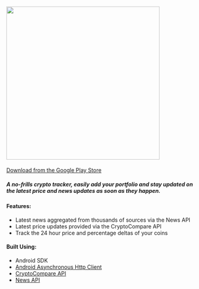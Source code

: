 # <img src="https://i.imgur.com/iFrMX6O.png" width="400dp">


<p>
<a href="https://play.google.com/store/apps/details?id=com.kartiksinghal.www.crypfolio"> Download from the Google Play Store </a>
</p>
<h5>
  A no-frills crypto tracker, easily add your portfolio and stay updated on the latest price and news updates as soon as they happen.
</h5>
<h4>
Features: 
  </h4>
  <ul>
    <li>
      Latest news aggregated from thousands of sources via the News API
    </li>
  <li>
      Latest price updates provided via the CryptoCompare API
    </li>
  
  <li>
     Track the 24 hour price and percentage deltas of your coins
    </li>
  
  
  </ul>

<h4>Built Using: </h4>
 
  <ul>
    <li>
      Android SDK
    </li>
  <li>
    <a href="http://loopj.com/android-async-http/">Android Asynchronous Http Client</a>
    </li>
  
  <li>
     <a href="https://www.cryptocompare.com/api/#-api-data-price-">CryptoCompare API</a>
    </li>
    <li>
     <a href="https://newsapi.org/docs">News API</a>
    </li>
  
  
  </ul>
